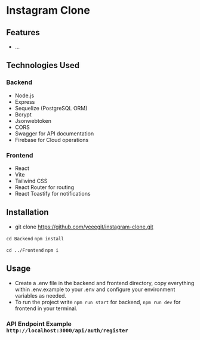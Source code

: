 # Instagram Clone

## Features
- ...

## Technologies Used

### Backend
- Node.js
- Express
- Sequelize (PostgreSQL ORM)
- Bcrypt
- Jsonwebtoken
- CORS
- Swagger for API documentation
- Firebase for Cloud operations

### Frontend
- React
- Vite
- Tailwind CSS
- React Router for routing
- React Toastify for notifications

## Installation

- git clone <https://github.com/yeeegit/instagram-clone.git>

`cd Backend`
`npm install`

`cd ../Frontend`
`npm i`

## Usage

- Create a .env file in the backend and frontend directory, copy everything within .env.example to your .env and configure your environment variables as needed.
- To run the project write `npm run start` for backend, `npm run dev` for frontend in your terminal.

### API Endpoint Example `http://localhost:3000/api/auth/register`

